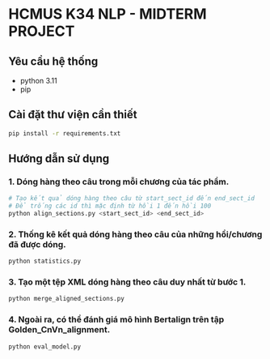 # HCMUS K34 NLP - MIDTERM PROJECT

##  Yêu cầu hệ thống

- python 3.11
- pip 

## Cài đặt thư viện cần thiết

```bash
pip install -r requirements.txt
```

## Hướng dẫn sử dụng
### 1. Dóng hàng theo câu trong mỗi chương của tác phẩm.
```bash
# Tạo kết quả dóng hàng theo câu từ start_sect_id đến end_sect_id
# Để trống các id thì mặc định từ hồi 1 đến hồi 100
python align_sections.py <start_sect_id> <end_sect_id>
```

### 2. Thống kê kết quả dóng hàng theo câu của những hồi/chương đã được dóng.
```bash
python statistics.py
```

### 3. Tạo một tệp XML dóng hàng theo câu duy nhất từ bước 1.
```bash
python merge_aligned_sections.py
```

### 4. Ngoài ra, có thể đánh giá mô hình Bertalign trên tập Golden_CnVn_alignment.
```bash
python eval_model.py
```